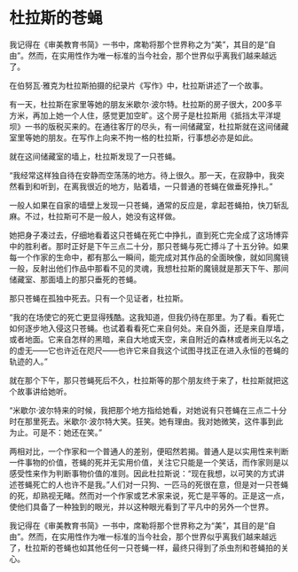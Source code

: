 # 杜拉斯的苍蝇

我记得在《审美教育书简》一书中，席勒将那个世界称之为“美”，其目的是“自由”。然而，在实用性作为唯一标准的当今社会，那个世界似乎离我们越来越远了。 

在伯努瓦·雅克为杜拉斯拍摄的纪录片《写作》中，杜拉斯讲述了一个故事。 

有一天，杜拉斯在家里等她的朋友米歇尔·波尔特。杜拉斯的房子很大，200多平方米，再加上她一个人住，感觉更加空旷。这个房子是杜拉斯用《抵挡太平洋堤坝》一书的版税买来的。在通往客厅的尽头，有一间储藏室，杜拉斯就在这间储藏室里等她的朋友。在写作上向来不拘一格的杜拉斯，行事想必亦是如此。 

就在这间储藏室的墙上，杜拉斯发现了一只苍蝇。 

“我经常这样独自待在安静而空荡荡的地方。待上很久。那一天，在寂静中，我突然看到和听到，在离我很近的地方，贴着墙，一只普通的苍蝇在做垂死挣扎。” 

一般人如果在自家的墙壁上发现一只苍蝇，通常的反应是，拿起苍蝇拍，快刀斩乱麻。不过，杜拉斯可不是一般人，她没有这样做。 

她把身子凑过去，仔细地看着这只苍蝇在死亡中挣扎，直到死亡完全成了这场博弈中的胜利者。那时正好是下午三点二十分，那只苍蝇与死亡搏斗了十五分钟。如果每一个作家的生命中，都有那么一瞬间，能完成对其作品的全面映像，就如同魔镜一般，反射出他们作品中那看不见的灵魂，我想杜拉斯的魔镜就是那天下午、那间储藏室、那面墙上的那只垂死的苍蝇。 

那只苍蝇在孤独中死去。只有一个见证者，杜拉斯。 

“我的在场使它的死亡更显得残酷。这我知道，但我仍待在那里。为了看。看死亡如何逐步地入侵这只苍蝇。也试着看看死亡来自何处。来自外面，还是来自厚墙，或者地面。它来自怎样的黑暗，来自大地或天空，来自附近的森林或者尚无以名之的虚无——它也许近在咫尺——也许它来自我这个试图寻找正在进入永恒的苍蝇的轨迹的人。” 

就在那个下午，那只苍蝇死后不久，杜拉斯等的那个朋友终于来了，杜拉斯就把这个故事讲给她听。 

“米歇尔·波尔特来的时候，我把那个地方指给她看，对她说有只苍蝇在三点二十分时在那里死去。米歇尔·波尔特大笑。狂笑。她有理由。我对她微笑，这件事到此为止。可是不：她还在笑。” 

两相对比，一个作家和一个普通人的差别，便昭然若揭。普通人是以实用性来判断一件事物的价值，苍蝇的死并无实用价值，关注它只能是一个笑话，而作家则是以感受性来作为判断事物价值的准则。因此杜拉斯说：“现在我想，以可笑的方式讲述苍蝇死亡的人也许不是我。”人们对一只狗、一匹马的死很在意，但是对一只苍蝇的死，却熟视无睹。然而对一个作家或艺术家来说，死亡是平等的。正是这一点，使他们具备了一种独到的眼光，并以这种眼光看到了平凡中的另外一个世界。 

我记得在《审美教育书简》一书中，席勒将那个世界称之为“美”，其目的是“自由”。然而，在实用性作为唯一标准的当今社会，那个世界似乎离我们越来越远了，杜拉斯的苍蝇也如其他任何一只苍蝇一样，最终只得到了杀虫剂和苍蝇拍的关心。